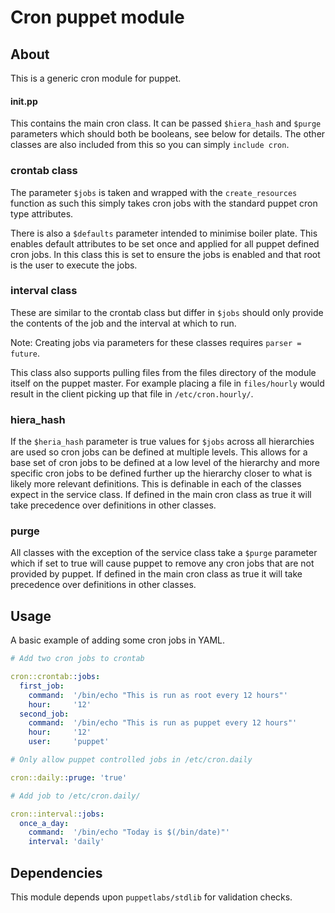 Cron puppet module
==================

About
-----

This is a generic cron module for puppet.

#### init.pp

This contains the main cron class. It can be passed `$hiera_hash` and `$purge`
parameters which should both be booleans, see below for details.
The other classes are also included from this so you can simply `include cron`.

### crontab class

The parameter `$jobs` is taken and wrapped with the `create_resources` function
as such this simply takes cron jobs with the standard puppet cron type
attributes.

There is also a `$defaults` parameter intended to minimise boiler plate. This
enables default attributes to be set once and applied for all puppet defined
cron jobs. In this class this is set to ensure the jobs is enabled and that
root is the user to execute the jobs.

### interval class

These are similar to the crontab class but differ in `$jobs` should only provide
the contents of the job and the interval at which to run.

Note: Creating jobs via parameters for these classes requires `parser = future`.

This class also supports pulling files from the files directory of the module
itself on the puppet master. For example placing a file in `files/hourly` would
result in the client picking up that file in `/etc/cron.hourly/`.

### hiera_hash

If the `$heria_hash` parameter is true values for `$jobs` across all hierarchies
are used so cron jobs can be defined at multiple levels. This allows for a base
set of cron jobs to be defined at a low level of the hierarchy and more specific
cron jobs to be defined further up the hierarchy closer to what is likely more
relevant definitions.
This is definable in each of the classes expect in the service class. If defined
in the main cron class as true it will take precedence over definitions in other
classes.

### purge

All classes with the exception of the service class take a `$purge` parameter
which if set to true will cause puppet to remove any cron jobs that are not
provided by puppet. If defined in the main cron class as true it will take
precedence over definitions in other classes.

Usage
-----

A basic example of adding some cron jobs in YAML.

```yaml
# Add two cron jobs to crontab

cron::crontab::jobs:
  first_job:
    command:  '/bin/echo "This is run as root every 12 hours"'
    hour:     '12'
  second_job:
    command:  '/bin/echo "This is run as puppet every 12 hours"'
    hour:     '12'
    user:     'puppet'

# Only allow puppet controlled jobs in /etc/cron.daily

cron::daily::pruge: 'true'

# Add job to /etc/cron.daily/

cron::interval::jobs:
  once_a_day:
    command:  '/bin/echo "Today is $(/bin/date)"'
    interval: 'daily'

```

Dependencies
------------

This module depends upon `puppetlabs/stdlib` for validation checks.

